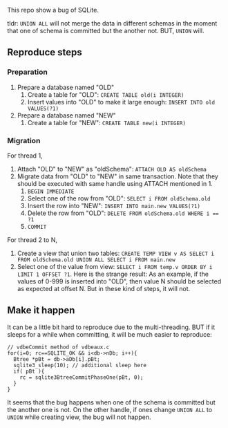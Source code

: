This repo show a bug of SQLite.

tldr: `UNION ALL` will not merge the data in different schemas in the moment that one of schema is committed but the another not. BUT, `UNION` will.

## Reproduce steps

### Preparation
1. Prepare a database named "OLD"
	1. Create a table for "OLD": `CREATE TABLE old(i INTEGER)`
	2. Insert values into "OLD" to make it large enough: `INSERT INTO old VALUES(?1)`
2. Prepare a database named "NEW"
	1. Create a table for "NEW": `CREATE TABLE new(i INTEGER)`

### Migration
For thread 1,
1. Attach "OLD" to "NEW" as "oldSchema": `ATTACH OLD AS oldSchema`
2. Migrate data from "OLD" to "NEW" in same transaction. Note that they should be executed with same handle using ATTACH mentioned in 1.
	1. `BEGIN IMMEDIATE`
	2. Select one of the row from "OLD": `SELECT i FROM oldSchema.old`
	3. Insert the row into "NEW": `INSERT INTO main.new VALUES(?1)`
	4. Delete the row from "OLD": `DELETE FROM oldSchema.old WHERE i == ?1`
	5. `COMMIT`

For thread 2 to N,
1. Create a view that union two tables: `CREATE TEMP VIEW v AS SELECT i FROM oldSchema.old UNION ALL SELECT i FROM main.new`
2. Select one of the value from view: `SELECT i FROM temp.v ORDER BY i LIMIT 1 OFFSET ?1`.
Here is the strange result:
As an example, if the values of 0-999 is inserted into "OLD", then value N should be selected as expected at offset N.
But in these kind of steps, it will not.

## Make it happen
It can be a little bit hard to reproduce due to the multi-threading. BUT if it sleeps for a while when committing, it will be much easier to reproduce:

	// vdbeCommit method of vdbeaux.c
	for(i=0; rc==SQLITE_OK && i<db->nDb; i++){
	  Btree *pBt = db->aDb[i].pBt;
	  sqlite3_sleep(10); // additional sleep here
	  if( pBt ){
	    rc = sqlite3BtreeCommitPhaseOne(pBt, 0);
	  }
	}

It seems that the bug happens when one of the schema is committed but the another one is not.
On the other handle, if ones change `UNION ALL` to `UNION` while creating view, the bug will not happen.
